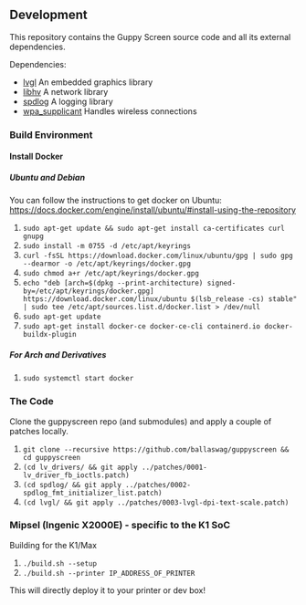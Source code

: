 ## Development

This repository contains the Guppy Screen source code and all its external dependencies.

Dependencies:
 - [lvgl](https://github.com/lvgl/lvgl)
   An embedded graphics library
 - [libhv](https://github.com/ithewei/libhv)
   A network library
 - [spdlog](https://github.com/gabime/spdlog)
   A logging library
 - [wpa_supplicant](https://w1.fi/wpa_supplicant/)
   Handles wireless connections

### Build Environment

#### Install Docker

##### Ubuntu and Debian

You can follow the instructions to get docker on Ubuntu:
https://docs.docker.com/engine/install/ubuntu/#install-using-the-repository

1. `sudo apt-get update && sudo apt-get install ca-certificates curl gnupg`
2. `sudo install -m 0755 -d /etc/apt/keyrings`
3. `curl -fsSL https://download.docker.com/linux/ubuntu/gpg | sudo gpg --dearmor -o /etc/apt/keyrings/docker.gpg`
4. `sudo chmod a+r /etc/apt/keyrings/docker.gpg`
3. `echo "deb [arch=$(dpkg --print-architecture) signed-by=/etc/apt/keyrings/docker.gpg] https://download.docker.com/linux/ubuntu $(lsb_release -cs) stable" | sudo tee /etc/apt/sources.list.d/docker.list > /dev/null`
4. `sudo apt-get update`
5. `sudo apt-get install docker-ce docker-ce-cli containerd.io docker-buildx-plugin`

##### For Arch and Derivatives

1. `sudo systemctl start docker`

### The Code

Clone the guppyscreen repo (and submodules) and apply a couple of patches locally.

1. `git clone --recursive https://github.com/ballaswag/guppyscreen && cd guppyscreen`
2. `(cd lv_drivers/ && git apply ../patches/0001-lv_driver_fb_ioctls.patch)`
3. `(cd spdlog/ && git apply ../patches/0002-spdlog_fmt_initializer_list.patch)`
4. `(cd lvgl/ && git apply ../patches/0003-lvgl-dpi-text-scale.patch)`

### Mipsel (Ingenic X2000E) - specific to the K1 SoC
Building for the K1/Max

1. `./build.sh --setup`
2. `./build.sh --printer IP_ADDRESS_OF_PRINTER`

This will directly deploy it to your printer or dev box!
